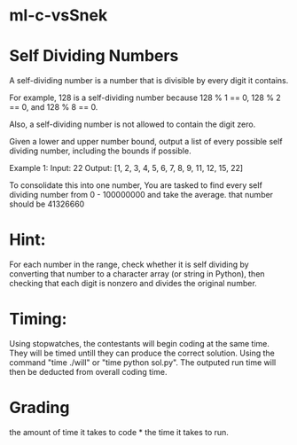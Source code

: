 # ml-c-vsSnek

# Self Dividing Numbers

A self-dividing number is a number that is divisible by every digit it contains.

For example, 128 is a self-dividing number because 128 % 1 == 0, 128 % 2 == 0, and 128 % 8 == 0.

Also, a self-dividing number is not allowed to contain the digit zero.

Given a lower and upper number bound, output a list of every possible self dividing number, including the bounds if possible.

Example 1:
Input: 22
Output: [1, 2, 3, 4, 5, 6, 7, 8, 9, 11, 12, 15, 22]

To consolidate this into one number, You are tasked to find every self dividing number from 0 - 100000000 and take the average. 
that number should be 41326660

# Hint: 
For each number in the range, check whether it is self dividing by converting that number to a character array (or string in Python), then checking that each digit is nonzero and divides the original number.

# Timing:
Using stopwatches, the contestants will begin coding at the same time. They will be timed untill they can produce the correct solution. 
Using the command "time ./will" or "time python sol.py". The outputed run time will then be deducted from overall coding time. 


# Grading
the amount of time it takes to code * the time it takes to run. 
